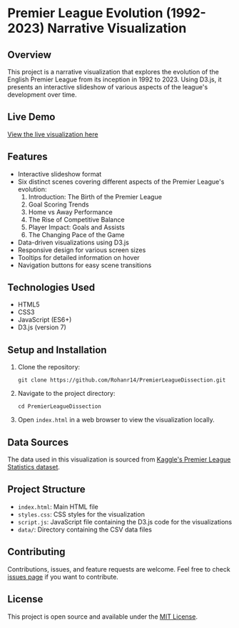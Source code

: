 # Premier League Evolution (1992-2023) Narrative Visualization

## Overview

This project is a narrative visualization that explores the evolution of the English Premier League from its inception in 1992 to 2023. Using D3.js, it presents an interactive slideshow of various aspects of the league's development over time.

## Live Demo

[View the live visualization here](https://rohanr14.github.io/PremierLeagueDissection/)

## Features

- Interactive slideshow format
- Six distinct scenes covering different aspects of the Premier League's evolution:
  1. Introduction: The Birth of the Premier League
  2. Goal Scoring Trends
  3. Home vs Away Performance
  4. The Rise of Competitive Balance
  5. Player Impact: Goals and Assists
  6. The Changing Pace of the Game
- Data-driven visualizations using D3.js
- Responsive design for various screen sizes
- Tooltips for detailed information on hover
- Navigation buttons for easy scene transitions

## Technologies Used

- HTML5
- CSS3
- JavaScript (ES6+)
- D3.js (version 7)

## Setup and Installation

1. Clone the repository:
   ```
   git clone https://github.com/Rohanr14/PremierLeagueDissection.git
   ```
2. Navigate to the project directory:
   ```
   cd PremierLeagueDissection
   ```
3. Open `index.html` in a web browser to view the visualization locally.

## Data Sources

The data used in this visualization is sourced from [Kaggle's Premier League Statistics dataset](https://www.kaggle.com/datasets/peeble/premier-league-statistics-92-23).

## Project Structure

- `index.html`: Main HTML file
- `styles.css`: CSS styles for the visualization
- `script.js`: JavaScript file containing the D3.js code for the visualizations
- `data/`: Directory containing the CSV data files

## Contributing

Contributions, issues, and feature requests are welcome. Feel free to check [issues page](https://github.com/Rohanr14/PremierLeagueDissection/issues) if you want to contribute.

## License

This project is open source and available under the [MIT License](LICENSE).
